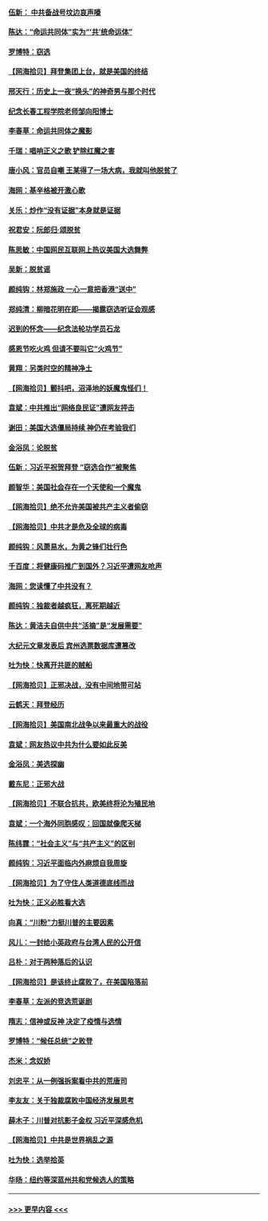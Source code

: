 #### [伍新： 中共备战号坟边哀声嚎](../pages/nsc993/n12593086.md?t=12031702) 
#### [陈达：“命运共同体”实为“‘共’统命运体”](../pages/nsc993/n12590865.md?t=12031702) 
#### [罗博特：窃选](../pages/nsc993/n12590619.md?t=12031702) 
#### [【网海拾贝】拜登集团上台，就是美国的终结](../pages/nsc993/n12589725.md?t=12031702) 
#### [邢天行：历史上一夜“换头”的神奇男与那个时代](../pages/nsc993/n12589424.md?t=12031702) 
#### [纪念长春工程学院老师邹向阳博士](../pages/nsc993/n12585390.md?t=12031702) 
#### [李春草：命运共同体之魔影](../pages/nsc993/n12585026.md?t=12031702) 
#### [千瑞：唱响正义之歌 铲除红魔之害](../pages/nsc993/n12585002.md?t=12031702) 
#### [唐小风：官员自嘲 王某得了一场大病，我就叫他脱贫了](../pages/nsc993/n12584981.md?t=12031702) 
#### [海网：基辛格被开激心歌](../pages/nsc993/n12584946.md?t=12031702) 
#### [关乐：炒作“没有证据”本身就是证据](../pages/nsc993/n12583146.md?t=12031702) 
#### [祝君安：阮郎归‧颂脱贫](../pages/nsc993/n12583119.md?t=12031702) 
#### [陈思敏：中国网民互联网上热议美国大选舞弊](../pages/nsc993/n12582845.md?t=12031702) 
#### [吴新：脱贫谣](../pages/nsc993/n12580839.md?t=12031702) 
#### [颜纯钩：林郑施政 一心一意把香港“送中”](../pages/nsc993/n12580805.md?t=12031702) 
#### [郑纯清：柳暗花明在即——揭露窃选听证会观感](../pages/nsc993/n12580795.md?t=12031702) 
#### [迟到的怀念——纪念法轮功学员石龙](../pages/nsc993/n12580245.md?t=12031702) 
#### [感恩节吃火鸡  但请不要叫它“火鸡节”](../pages/nsc993/n12580252.md?t=12031702) 
#### [黄翔：另类时空的精神净土](../pages/nsc993/n12578638.md?t=12031702) 
#### [【网海拾贝】颤抖吧，沼泽地的妖魔鬼怪们！](../pages/nsc993/n12578552.md?t=12031702) 
#### [袁斌：中共推出“网络良民证”遭网友抨击](../pages/nsc993/n12578511.md?t=12031702) 
#### [谢田：美国大选僵局持续 神仍在考验我们](../pages/nsc993/n12577432.md?t=12031702) 
#### [金浴凤：论脱贫](../pages/nsc993/n12576386.md?t=12031702) 
#### [伍新：习近平祝贺拜登 “窃选合作”被聚焦](../pages/nsc993/n12576358.md?t=12031702) 
#### [颜智华：美国社会存在一个天使和一个魔鬼](../pages/nsc993/n12574299.md?t=12031702) 
#### [【网海拾贝】绝不允许美国被共产主义者偷窃](../pages/nsc993/n12573396.md?t=12031702) 
#### [【网海拾贝】中共才是危及全球的病毒](../pages/nsc993/n12571204.md?t=12031702) 
#### [颜纯钩：风萧易水，为黄之锋们壮行色](../pages/nsc993/n12571487.md?t=12031702) 
#### [千百度：将健康码推广到国外？习近平遭网友呛声](../pages/nsc993/n12570808.md?t=12031702) 
#### [海网：您读懂了中共没有？](../pages/nsc993/n12570487.md?t=12031702) 
#### [颜纯钩：独裁者越疯狂，离死期越近](../pages/nsc993/n12569055.md?t=12031702) 
#### [陈达：黄洁夫自供中共“活摘”是“发展需要”](../pages/nsc993/n12568541.md?t=12031702) 
#### [大纪元文章发表后 宾州选票数据库遭篡改](../pages/nsc993/n12568105.md?t=12031702) 
#### [吐为快：快离开共匪的贼船](../pages/nsc993/n12568462.md?t=12031702) 
#### [【网海拾贝】正邪决战，没有中间地带可站](../pages/nsc993/n12568439.md?t=12031702) 
#### [云鹤天：拜登经历](../pages/nsc993/n12567294.md?t=12031702) 
#### [【网海拾贝】美国南北战争以来最重大的战役](../pages/nsc993/n12567247.md?t=12031702) 
#### [袁斌：网友热议中共为什么要如此反美](../pages/nsc993/n12567162.md?t=12031702) 
#### [金浴凤：美选探幽](../pages/nsc993/n12567147.md?t=12031702) 
#### [戴东尼：正邪大战](../pages/nsc993/n12567033.md?t=12031702) 
#### [【网海拾贝】不联合抗共，欧美终将沦为殖民地](../pages/nsc993/n12565068.md?t=12031702) 
#### [袁斌：一个海外同胞感叹：回国就像爬天梯](../pages/nsc993/n12564986.md?t=12031702) 
#### [陈纬霆：“社会主义”与“共产主义”的区别](../pages/nsc993/n12562417.md?t=12031702) 
#### [颜纯钩：习近平面临内外麻烦自我周旋](../pages/nsc993/n12563356.md?t=12031702) 
#### [【网海拾贝】为了守住人类道德底线而战](../pages/nsc993/n12562542.md?t=12031702) 
#### [吐为快：正义必胜看大选](../pages/nsc993/n12561967.md?t=12031702) 
#### [向真：“川粉”力挺川普的主要因素](../pages/nsc993/n12560774.md?t=12031702) 
#### [风儿：一封给小英政府与台湾人民的公开信](../pages/nsc993/n12560581.md?t=12031702) 
#### [吕朴：对于两种落后的认识](../pages/nsc993/n12560492.md?t=12031702) 
#### [【网海拾贝】是该终止腐败了，在美国陷落前](../pages/nsc993/n12559936.md?t=12031702) 
#### [李春草：左派的竞选荒诞剧](../pages/nsc993/n12558380.md?t=12031702) 
#### [隋志：信神或反神 决定了疫情与选情](../pages/nsc993/n12558255.md?t=12031702) 
#### [罗博特：“候任总统”之败登](../pages/nsc993/n12558189.md?t=12031702) 
#### [杰米：念奴娇](../pages/nsc993/n12558174.md?t=12031702) 
#### [刘忠平：从一例强拆案看中共的荒唐司](../pages/nsc993/n12558036.md?t=12031702) 
#### [李友友：关于独裁腐败中国经济发展思考](../pages/nsc993/n12558004.md?t=12031702) 
#### [薛木子：川普对抗影子金权 习近平深感危机](../pages/nsc993/n12557342.md?t=12031702) 
#### [【网海拾贝】中共是世界祸乱之源](../pages/nsc993/n12555353.md?t=12031702) 
#### [吐为快：选举拾英](../pages/nsc993/n12555041.md?t=12031702) 
#### [华旸：纽约等深蓝州共和党候选人的策略](../pages/nsc993/n12554309.md?t=12031702) 

----
#### [ >>> 更早内容 <<< ](../indexes/nsc993-earlier.md)
